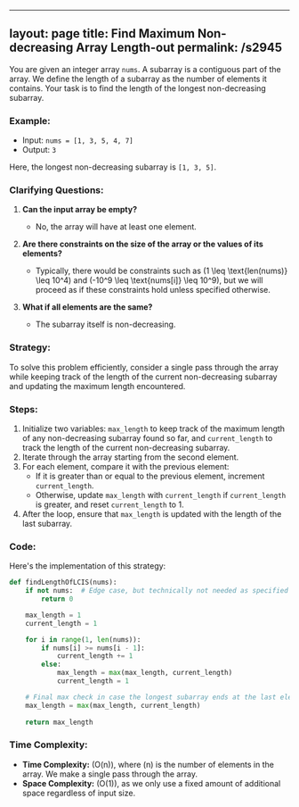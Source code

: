 
---
layout: page
title:  Find Maximum Non-decreasing Array Length-out
permalink: /s2945
---

You are given an integer array `nums`. A subarray is a contiguous part of the array. We define the length of a subarray as the number of elements it contains. Your task is to find the length of the longest non-decreasing subarray.

### Example:

- Input: `nums = [1, 3, 5, 4, 7]`
- Output: `3`

Here, the longest non-decreasing subarray is `[1, 3, 5]`.

### Clarifying Questions:

1. **Can the input array be empty?**
   - No, the array will have at least one element.
   
2. **Are there constraints on the size of the array or the values of its elements?**
   - Typically, there would be constraints such as \(1 \leq \text{len(nums)} \leq 10^4\) and \(-10^9 \leq \text{nums[i]} \leq 10^9\), but we will proceed as if these constraints hold unless specified otherwise.

3. **What if all elements are the same?**
   - The subarray itself is non-decreasing.

### Strategy:

To solve this problem efficiently, consider a single pass through the array while keeping track of the length of the current non-decreasing subarray and updating the maximum length encountered.

### Steps:

1. Initialize two variables: `max_length` to keep track of the maximum length of any non-decreasing subarray found so far, and `current_length` to track the length of the current non-decreasing subarray.
2. Iterate through the array starting from the second element.
3. For each element, compare it with the previous element:
   - If it is greater than or equal to the previous element, increment `current_length`.
   - Otherwise, update `max_length` with `current_length` if `current_length` is greater, and reset `current_length` to 1.
4. After the loop, ensure that `max_length` is updated with the length of the last subarray.

### Code:

Here's the implementation of this strategy:

```python
def findLengthOfLCIS(nums):
    if not nums:  # Edge case, but technically not needed as specified above.
        return 0

    max_length = 1
    current_length = 1

    for i in range(1, len(nums)):
        if nums[i] >= nums[i - 1]:
            current_length += 1
        else:
            max_length = max(max_length, current_length)
            current_length = 1

    # Final max check in case the longest subarray ends at the last element
    max_length = max(max_length, current_length)
    
    return max_length
```

### Time Complexity:

- **Time Complexity:** \(O(n)\), where \(n\) is the number of elements in the array. We make a single pass through the array.
- **Space Complexity:** \(O(1)\), as we only use a fixed amount of additional space regardless of input size.
